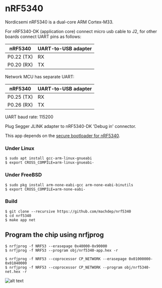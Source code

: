 # nRF5340

Nordicsemi nRF5340 is a dual-core ARM Cortex-M33.

For nRF5340-DK (application core) connect micro usb cable to J2, for other boards connect UART pins as follows:

| nRF5340           | UART-to-USB adapter  |
| ----------------- | -------------------- |
| P0.22 (TX)        | RX                   |
| P0.20 (RX)        | TX                   |

Network MCU has separate UART:

| nRF5340           | UART-to-USB adapter  |
| ----------------- | -------------------- |
| P0.25 (TX)        | RX                   |
| P0.26 (RX)        | TX                   |

UART baud rate: 115200

Plug Segger JLINK adapter to nRF5340-DK 'Debug in' connector.

This app depends on the [secure bootloader for nRF5340](https://github.com/machdep/nrf-boot).

### Under Linux
    $ sudo apt install gcc-arm-linux-gnueabi
    $ export CROSS_COMPILE=arm-linux-gnueabi-

### Under FreeBSD
    $ sudo pkg install arm-none-eabi-gcc arm-none-eabi-binutils
    $ export CROSS_COMPILE=arm-none-eabi-

### Build
    $ git clone --recursive https://github.com/machdep/nrf5340
    $ cd nrf5340
    $ make app net

## Program the chip using nrfjprog
    $ nrfjprog -f NRF53 --erasepage 0x40000-0x90000
    $ nrfjprog -f NRF53 --program obj/nrf5340-app.hex -r

    $ nrfjprog -f NRF53 --coprocessor CP_NETWORK --erasepage 0x01000000-0x01040000
    $ nrfjprog -f NRF53 --coprocessor CP_NETWORK --program obj/nrf5340-net.hex -r

![alt text](https://raw.githubusercontent.com/machdep/nrf9160/master/images/nrf5340-dk.jpg)
